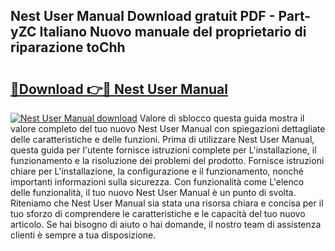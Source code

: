## Nest User Manual Download gratuit PDF - Part-yZC Italiano Nuovo manuale del proprietario di riparazione toChh

# <h2><a href="http://df9my4w.blite.top/?on=Nest+User+Manual">🔗Download 👉🔴 Nest User Manual</a></h2>

[![Nest User Manual download](https://i.imgur.com/lujVjoI.png)](http://df9my4w.blite.top/?on=Nest+User+Manual)
Valore di sblocco questa guida mostra il valore completo del tuo nuovo Nest User Manual con spiegazioni dettagliate delle caratteristiche e delle funzioni. Prima di utilizzare Nest User Manual, questa guida per l'utente fornisce istruzioni complete per L'installazione, il funzionamento e la risoluzione dei problemi del prodotto. Fornisce istruzioni chiare per L'installazione, la configurazione e il funzionamento, nonché importanti informazioni sulla sicurezza. Con funzionalità come L'elenco delle funzionalità, il tuo nuovo Nest User Manual è un punto di svolta. Riteniamo che Nest User Manual sia stata una risorsa chiara e concisa per il tuo sforzo di comprendere le caratteristiche e le capacità del tuo nuovo articolo. Se hai bisogno di aiuto o hai domande, il nostro team di assistenza clienti è sempre a tua disposizione.

